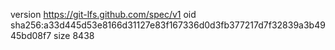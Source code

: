 version https://git-lfs.github.com/spec/v1
oid sha256:a33d445d53e8166d31127e83f167336d0d3fb377217d7f32839a3b4945bd08f7
size 8438
